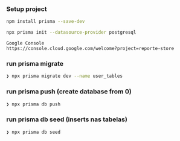 ### Setup project

```bash
npm install prisma --save-dev
```

```bash
npx prisma init --datasource-provider postgresql
```

```text
Google Console
https://console.cloud.google.com/welcome?project=reporte-store
```

### run prisma migrate

```bash
❯ npx prisma migrate dev --name user_tables
```

### run prisma push (create database from 0)

```bash
❯ npx prisma db push
```

### run prisma db seed (inserts nas tabelas)

```bash
❯ npx prisma db seed  
```